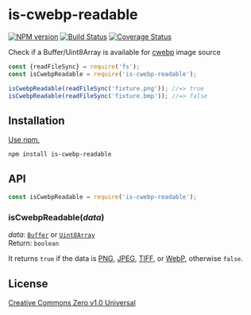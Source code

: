 # is-cwebp-readable

[![NPM version](https://img.shields.io/npm/v/is-cwebp-readable.svg)](https://www.npmjs.com/package/is-cwebp-readable)
[![Build Status](https://travis-ci.org/shinnn/is-cwebp-readable.svg?branch=master)](https://travis-ci.org/shinnn/is-cwebp-readable)
[![Coverage Status](https://img.shields.io/coveralls/shinnn/is-cwebp-readable.svg)](https://coveralls.io/github/shinnn/is-cwebp-readable)

Check if a Buffer/Uint8Array is available for [cwebp](https://developers.google.com/speed/webp/docs/cwebp) image source

```javascript
const {readFileSync} = require('fs');
const isCwebpReadable = require('is-cwebp-readable');

isCwebpReadable(readFileSync('fixture.png')); //=> true
isCwebpReadable(readFileSync('fixture.bmp')); //=> false
```

## Installation

[Use npm.](https://docs.npmjs.com/cli/install)

```
npm install is-cwebp-readable
```

## API

```javascript
const isCwebpReadable = require('is-cwebp-readable');
```

### isCwebpReadable(*data*)

*data*: [`Buffer`](https://nodejs.org/api/buffer.html#buffer_class_buffer) or [`Uint8Array`](http://www.ecma-international.org/ecma-262/6.0/#sec-typedarray-objects)  
Return: `boolean`

It returns `true` if the data is [PNG](https://wikipedia.org/wiki/Portable_Network_Graphics), [JPEG](https://wikipedia.org/wiki/JPEG), [TIFF](https://wikipedia.org/wiki/Tagged_Image_File_Format), or [WebP](https://wikipedia.org/wiki/WebP), otherwise `false`.

## License

[Creative Commons Zero v1.0 Universal](https://creativecommons.org/publicdomain/zero/1.0/deed)
